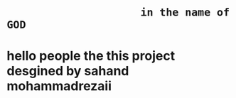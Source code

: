 
#

#

<h1>

                         in the name of GOD
  
</h1>

#

<h1>

hello people the this project desgined by sahand mohammadrezaii
  
</h1>

#
